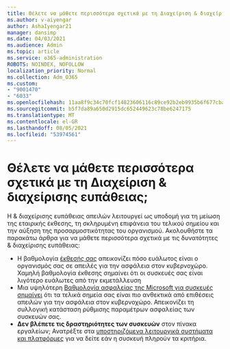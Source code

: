 ```yaml
---
title: Θέλετε να μάθετε περισσότερα σχετικά με τη Διαχείριση & διαχείρισης ευπάθειας;
ms.author: v-aiyengar
author: AshaIyengar21
manager: dansimp
ms.date: 04/03/2021
ms.audience: Admin
ms.topic: article
ms.service: o365-administration
ROBOTS: NOINDEX, NOFOLLOW
localization_priority: Normal
ms.collection: Adm_O365
ms.custom:
- "9001470"
- "6033"
ms.openlocfilehash: 11aa8f9c34c70fcf14823606116c89ce92b2eb9935b6f677cba00529ded22648
ms.sourcegitcommit: b5f7da89a650d2915dc652449623c78be6247175
ms.translationtype: MT
ms.contentlocale: el-GR
ms.lasthandoff: 08/05/2021
ms.locfileid: "53974561"
---
```

# <a name="need-to-know-more-on-threat--vulnerability-management"></a>Θέλετε να μάθετε περισσότερα σχετικά με τη Διαχείριση & διαχείρισης ευπάθειας;

Η & διαχείρισης ευπάθειας απειλών λειτουργεί ως υποδομή για τη μείωση της εταιρικής έκθεσης, τη σκληρυμένη επιφάνεια του τελικού σημείου και την αύξηση της προσαρμοστικότητας του οργανισμού. Ακολουθήστε τα παρακάτω άρθρα για να μάθετε περισσότερα σχετικά με τις δυνατότητες & διαχείρισης ευπάθειας:

- Η βαθμολογία [έκθεσής σας](https://docs.microsoft.com/windows/security/threat-protection/microsoft-defender-atp/tvm-exposure-score) απεικονίζει πόσο ευάλωτος είναι ο οργανισμός σας σε απειλές για την ασφάλεια στον κυβερνοχώρο. Χαμηλή βαθμολογία έκθεσης σημαίνει ότι οι συσκευές σας είναι λιγότερο ευάλωτες από την εκμετάλλευση
- Μια υψηλότερη [Βαθμολογία ασφαλείας της Microsoft για συσκευές σημαίνει](https://docs.microsoft.com/windows/security/threat-protection/microsoft-defender-atp/tvm-microsoft-secure-score-devices) ότι τα τελικά σημεία σας είναι πιο ανθεκτικά από επιθέσεις απειλών για την ασφάλεια στον κυβερνοχώρο. Απεικονίζει τη συλλογική κατάσταση ρύθμισης παραμέτρων ασφαλείας των συσκευών σας.
- **Δεν βλέπετε τις δραστηριότητες των συσκευών** στον πίνακα εργαλείων; Ανατρέξτε στα [υποστηριζόμενα λειτουργικά συστήματα και πλατφόρμες](https://docs.microsoft.com/windows/security/threat-protection/microsoft-defender-atp/tvm-supported-os) για να δείτε εάν η συσκευή πληρούν τα κριτήρια.
